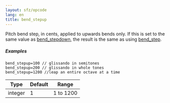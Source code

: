 ```yaml
---
layout: sfz/opcode
lang: en
title: bend_stepup
---
```

Pitch bend step, in cents, applied to upwards bends only. If this is set to the
same value as [bend_stepdown](bend_stepdown), the result is the same as using
[bend_step](bend_step).

##### Examples

```
bend_stepup=100 // glissando in semitones
bend_stepup=200 // glissando in whole tones
bend_stepup=1200 //leap an entire octave at a time
```

| Type    | Default | Range     |
| ---     | ---     | ---       |
| integer | 1       | 1 to 1200 |
